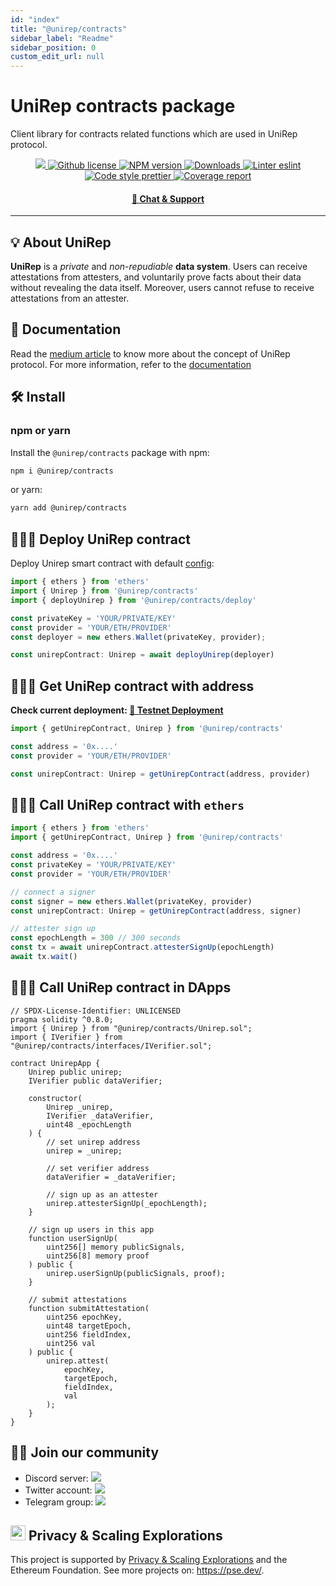 ```yaml
---
id: "index"
title: "@unirep/contracts"
sidebar_label: "Readme"
sidebar_position: 0
custom_edit_url: null
---
```


# UniRep contracts package

Client library for contracts related functions which are used in UniRep protocol.

<p align="center">
    <a href="https://github.com/unirep/unirep">
        <img src="https://img.shields.io/badge/project-unirep-blue.svg?style=flat-square" />
    </a>
    <a href="https://github.com/unirep/unirep/blob/master/LICENSE">
        <img alt="Github license" src="https://img.shields.io/github/license/unirep/unirep.svg?style=flat-square" />
    </a>
    <a href="https://www.npmjs.com/package/@unirep/contracts">
        <img alt="NPM version" src="https://img.shields.io/npm/v/@unirep/contracts?style=flat-square" />
    </a>
    <a href="https://npmjs.org/package/@unirep/contracts">
        <img alt="Downloads" src="https://img.shields.io/npm/dm/@unirep/contracts.svg?style=flat-square" />
    </a>
    <a href="https://eslint.org/">
        <img alt="Linter eslint" src="https://img.shields.io/badge/linter-eslint-8080f2?style=flat-square&logo=eslint" />
    </a>
    <a href="https://prettier.io/">
        <img alt="Code style prettier" src="https://img.shields.io/badge/code%20style-prettier-f8bc45?style=flat-square&logo=prettier" />
    </a>
    <a href="https://contracts-coverage.unirep.io/">
        <img alt="Coverage report" src="https://contracts-coverage.unirep.io/badge.svg" />
    </a>
</p>

<div align="center">
    <h4>
        <a href="https://discord.gg/VzMMDJmYc5">
            🤖 Chat &amp; Support
        </a>
    </h4>
</div>

---

## 💡 About UniRep
**UniRep** is a *private* and *non-repudiable* **data system**. Users can receive attestations from attesters, and voluntarily prove facts about their data without revealing the data itself. Moreover, users cannot refuse to receive attestations from an attester.

## 📘 Documentation

Read the [medium article](https://medium.com/privacy-scaling-explorations/unirep-a-private-and-non-repudiable-reputation-system-7fb5c6478549) to know more about the concept of UniRep protocol.
For more information, refer to the [documentation](https://developer.unirep.io/)

## 🛠 Install

### npm or yarn

Install the `@unirep/contracts` package with npm:

```bash
npm i @unirep/contracts
```

or yarn:

```bash
yarn add @unirep/contracts
```

## 👩🏻‍⚕️ Deploy UniRep contract

Deploy Unirep smart contract with default [config](https://github.com/Unirep/Unirep/blob/main/packages/circuits/src/CircuitConfig.ts):

```typescript
import { ethers } from 'ethers'
import { Unirep } from '@unirep/contracts'
import { deployUnirep } from '@unirep/contracts/deploy'

const privateKey = 'YOUR/PRIVATE/KEY'
const provider = 'YOUR/ETH/PROVIDER'
const deployer = new ethers.Wallet(privateKey, provider);

const unirepContract: Unirep = await deployUnirep(deployer)
```

## 🙆🏻‍♀️ Get UniRep contract with address

**Check current deployment: [🤝 Testnet Deployment](https://developer.unirep.io/docs/testnet-deployment)**

```typescript
import { getUnirepContract, Unirep } from '@unirep/contracts'

const address = '0x....'
const provider = 'YOUR/ETH/PROVIDER'

const unirepContract: Unirep = getUnirepContract(address, provider)
```

## 🧑🏻‍💻 Call UniRep contract with `ethers`

```typescript
import { ethers } from 'ethers'
import { getUnirepContract, Unirep } from '@unirep/contracts'

const address = '0x....'
const privateKey = 'YOUR/PRIVATE/KEY'
const provider = 'YOUR/ETH/PROVIDER'

// connect a signer
const signer = new ethers.Wallet(privateKey, provider)
const unirepContract: Unirep = getUnirepContract(address, signer)

// attester sign up
const epochLength = 300 // 300 seconds
const tx = await unirepContract.attesterSignUp(epochLength)
await tx.wait()
```

## 🙋🏻‍♂️ Call UniRep contract in DApps

```solidity
// SPDX-License-Identifier: UNLICENSED
pragma solidity ^0.8.0;
import { Unirep } from "@unirep/contracts/Unirep.sol";
import { IVerifier } from "@unirep/contracts/interfaces/IVerifier.sol";

contract UnirepApp {
    Unirep public unirep;
    IVerifier public dataVerifier;

    constructor(
        Unirep _unirep,
        IVerifier _dataVerifier,
        uint48 _epochLength
    ) {
        // set unirep address
        unirep = _unirep;

        // set verifier address
        dataVerifier = _dataVerifier;

        // sign up as an attester
        unirep.attesterSignUp(_epochLength);
    }

    // sign up users in this app
    function userSignUp(
        uint256[] memory publicSignals,
        uint256[8] memory proof
    ) public {
        unirep.userSignUp(publicSignals, proof);
    }

    // submit attestations
    function submitAttestation(
        uint256 epochKey,
        uint48 targetEpoch,
        uint256 fieldIndex,
        uint256 val
    ) public {
        unirep.attest(
            epochKey,
            targetEpoch,
            fieldIndex,
            val
        );
    }
}
```

## 🙌🏻 Join our community
- Discord server: <a href="https://discord.gg/VzMMDJmYc5"><img src="https://img.shields.io/discord/931582072152281188?label=Discord&style=flat-square&logo=discord" /></a>
- Twitter account: <a href="https://twitter.com/UniRep_Protocol"><img src="https://img.shields.io/twitter/follow/UniRep_Protocol?style=flat-square&logo=twitter" /></a>
- Telegram group: <a href="https://t.me/unirep"><img src="https://img.shields.io/badge/telegram-@unirep-blue.svg?style=flat-square&logo=telegram" /></a>

## <img height="24" src="https://pse.dev/_next/static/media/header-logo.16312102.svg" /> Privacy & Scaling Explorations

This project is supported by [Privacy & Scaling Explorations](https://github.com/privacy-scaling-explorations) and the Ethereum Foundation.
See more projects on: https://pse.dev/.
